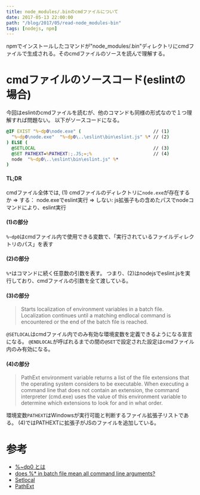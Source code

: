 ```yaml
---
title: node_modules/.binのcmdファイルについて
date: 2017-05-13 22:00:00
path: "/blog/2017/05/read-node_modules-bin"
tags: [nodejs, npm]
---
```

npmでインストールしたコマンドが"node_modules/.bin"ディレクトリにcmdファイルで生成される。そのcmdファイルのソースを読んで理解する。

# cmdファイルのソースコード(eslintの場合)
今回はeslintのcmdファイルを読むが、他のコマンドも同様の形式なので１つ理解すれば問題ない。
以下がソースコードになる。

```cmd
@IF EXIST "%~dp0\node.exe" (                           // (1)
  "%~dp0\node.exe"  "%~dp0\..\eslint\bin\eslint.js" %* // (2)
) ELSE (
  @SETLOCAL                                            // (3)
  @SET PATHEXT=%PATHEXT:;.JS;=;%                       // (4)
  node  "%~dp0\..\eslint\bin\eslint.js" %*
)
```

#### TL;DR
cmdファイル全体では,
(1) cmdファイルのディレクトリに`node.exe`が存在するか
 => する： node.exeでeslint実行
 => しない: js拡張子もの含めたパスでnodeコマンドにより、eslint実行


#### (1)の部分

`%~dp0`はcmdファイル内で使用できる変数で、「実行されているファイルディレクトリのパス」を表す

#### (2)の部分

`%*`はコマンドに続く任意数の引数を表す。
つまり、(2)はnodejsでeslint.jsを実行しており、cmdファイルの引数を全て渡している。

#### (3)の部分

> Starts localization of environment variables in a batch file. Localization continues until a matching endlocal command is encountered or the end of the batch file is reached.

`@SETLOCAL`はcmdファイル内でのみ有効な環境変数を定義できるようになる宣言になる。
`@ENDLOCAL`が呼ばれるまでの間の`@SET`で設定された設定はcmdファイル内のみ有効になる。

#### (4)の部分

>PathExt environment variable returns a list of the file extensions that the operating system considers to be executable. When executing a command line that does not contain an extension, the command interpreter (cmd.exe) uses the value of this environment variable to determine which extensions to look for and in what order.

環境変数`PATHEXT`はWindowsが実行可能と判断するファイル拡張子リストである。
(4)ではPATHEXTに拡張子がJSのファイルを追加している。


# 参考
 - [%~dp0 とは](http://pentan.info/server/windows/cmd/dp0.html)
 - [does %* in batch file mean all command line arguments?](https://superuser.com/questions/149951/does-in-batch-file-mean-all-command-line-arguments)
 - [Setlocal](https://technet.microsoft.com/en-us/library/bb491001.aspx)
 - [PathExt](http://environmentvariables.org/PathExt)
